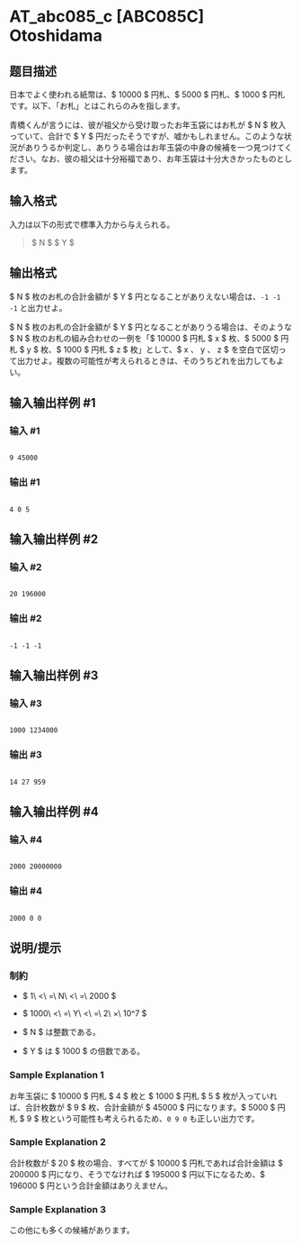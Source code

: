 # AT_abc085_c [ABC085C] Otoshidama

## 题目描述

[problemUrl]: https://atcoder.jp/contests/abc085/tasks/abc085_c

日本でよく使われる紙幣は、$ 10000 $ 円札、$ 5000 $ 円札、$ 1000 $ 円札です。以下、「お札」とはこれらのみを指します。

青橋くんが言うには、彼が祖父から受け取ったお年玉袋にはお札が $ N $ 枚入っていて、合計で $ Y $ 円だったそうですが、嘘かもしれません。このような状況がありうるか判定し、ありうる場合はお年玉袋の中身の候補を一つ見つけてください。なお、彼の祖父は十分裕福であり、お年玉袋は十分大きかったものとします。

## 输入格式

入力は以下の形式で標準入力から与えられる。

> $ N $ $ Y $

## 输出格式

$ N $ 枚のお札の合計金額が $ Y $ 円となることがありえない場合は、`-1 -1 -1` と出力せよ。

$ N $ 枚のお札の合計金額が $ Y $ 円となることがありうる場合は、そのような $ N $ 枚のお札の組み合わせの一例を「$ 10000 $ 円札 $ x $ 枚、$ 5000 $ 円札 $ y $ 枚、$ 1000 $ 円札 $ z $ 枚」として、$ x $、$ y $、$ z $ を空白で区切って出力せよ。複数の可能性が考えられるときは、そのうちどれを出力してもよい。

## 输入输出样例 #1

### 输入 #1

```
9 45000
```

### 输出 #1

```
4 0 5
```

## 输入输出样例 #2

### 输入 #2

```
20 196000
```

### 输出 #2

```
-1 -1 -1
```

## 输入输出样例 #3

### 输入 #3

```
1000 1234000
```

### 输出 #3

```
14 27 959
```

## 输入输出样例 #4

### 输入 #4

```
2000 20000000
```

### 输出 #4

```
2000 0 0
```

## 说明/提示

### 制約

- $ 1\ <\ =\ N\ <\ =\ 2000 $
- $ 1000\ <\ =\ Y\ <\ =\ 2\ ×\ 10^7 $
- $ N $ は整数である。
- $ Y $ は $ 1000 $ の倍数である。

### Sample Explanation 1

お年玉袋に $ 10000 $ 円札 $ 4 $ 枚と $ 1000 $ 円札 $ 5 $ 枚が入っていれば、合計枚数が $ 9 $ 枚、合計金額が $ 45000 $ 円になります。$ 5000 $ 円札 $ 9 $ 枚という可能性も考えられるため、`0 9 0` も正しい出力です。

### Sample Explanation 2

合計枚数が $ 20 $ 枚の場合、すべてが $ 10000 $ 円札であれば合計金額は $ 200000 $ 円になり、そうでなければ $ 195000 $ 円以下になるため、$ 196000 $ 円という合計金額はありえません。

### Sample Explanation 3

この他にも多くの候補があります。